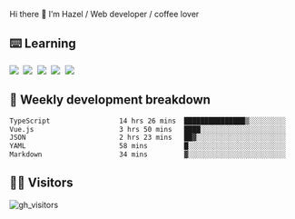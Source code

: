 
Hi there 👋 I’m Hazel / Web developer / coffee lover

## ⌨️ Learning

<samp>
 <a href="https://github.com/vuejs/core"><img src="https://api.iconify.design/logos:vue.svg" /></a>
  <a href="https://github.com/vuejs/core"><img src="https://api.iconify.design/logos:react.svg" /></a>
  <a href="https://github.com/vitejs/vite"><img src="https://api.iconify.design/logos:vitejs.svg" /></a>
  <a href="https://github.com/microsoft/TypeScript"><img src="https://api.iconify.design/logos:typescript-icon.svg" /></a> 
  <a href="https://github.com/unocss/unocss"><img src="https://api.iconify.design/logos:unocss.svg" /></a>
  

</samp>


## 🦀 Weekly development breakdown

<!--START_SECTION:waka-->

```txt
TypeScript                 14 hrs 26 mins  ███████████████▒░░░░░░░░░   61.37 %
Vue.js                     3 hrs 50 mins   ████░░░░░░░░░░░░░░░░░░░░░   16.34 %
JSON                       2 hrs 23 mins   ██▓░░░░░░░░░░░░░░░░░░░░░░   10.17 %
YAML                       58 mins         █░░░░░░░░░░░░░░░░░░░░░░░░   04.16 %
Markdown                   34 mins         ▓░░░░░░░░░░░░░░░░░░░░░░░░   02.46 %
```

<!--END_SECTION:waka-->
## 👬🏻 Visitors

![gh_visitors](https://profile-counter.glitch.me/Hazel-Lin/count.svg)

